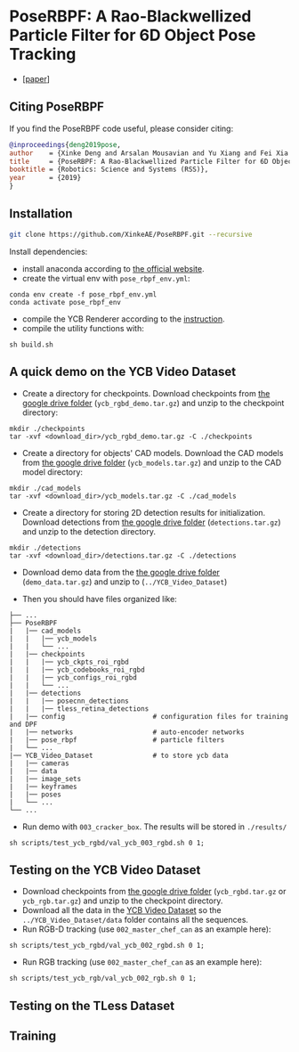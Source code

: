 # PoseRBPF: A Rao-Blackwellized Particle Filter for 6D Object Pose Tracking
* [[paper](https://arxiv.org/abs/1905.09304)]

## Citing PoseRBPF
If you find the PoseRBPF code useful, please consider citing:

```bibtex
@inproceedings{deng2019pose,
author    = {Xinke Deng and Arsalan Mousavian and Yu Xiang and Fei Xia and Timothy Bretl and Dieter Fox},
title     = {PoseRBPF: A Rao-Blackwellized Particle Filter for 6D Object Pose Tracking},
booktitle = {Robotics: Science and Systems (RSS)},
year      = {2019}
}
```

## Installation 
```bash
git clone https://github.com/XinkeAE/PoseRBPF.git --recursive
```

Install dependencies:
- install anaconda according to [the official website](https://docs.anaconda.com/anaconda/install/).
- create the virtual env with ```pose_rbpf_env.yml```:
```angular2html
conda env create -f pose_rbpf_env.yml
conda activate pose_rbpf_env
``` 
- compile the YCB Renderer according to the [instruction](./ycb_render/README.md).
- compile the utility functions with:
```angular2html
sh build.sh
```

## A quick demo on the YCB Video Dataset
- Create a directory for checkpoints. Download checkpoints from [the google drive folder](https://drive.google.com/drive/folders/1oBJvabEbuCN-AXQwxGEE5UDOaYAqZvp_?usp=sharing) (```ycb_rgbd_demo.tar.gz```) and unzip to the checkpoint directory:
```angular2html
mkdir ./checkpoints
tar -xvf <download_dir>/ycb_rgbd_demo.tar.gz -C ./checkpoints
```

- Create a directory for objects' CAD models. Download the CAD models from [the google drive folder](https://drive.google.com/drive/folders/1oBJvabEbuCN-AXQwxGEE5UDOaYAqZvp_?usp=sharing) (```ycb_models.tar.gz```) and unzip to the CAD model directory:
```angular2html
mkdir ./cad_models
tar -xvf <download_dir>/ycb_models.tar.gz -C ./cad_models
```

- Create a directory for storing 2D detection results for initialization. Download detections from [the google drive folder](https://drive.google.com/drive/folders/1oBJvabEbuCN-AXQwxGEE5UDOaYAqZvp_?usp=sharing) (```detections.tar.gz```) and unzip to the detection directory.
```angular2html
mkdir ./detections
tar -xvf <download_dir>/detections.tar.gz -C ./detections
```

- Download demo data from the [the google drive folder](https://drive.google.com/drive/folders/1oBJvabEbuCN-AXQwxGEE5UDOaYAqZvp_?usp=sharing) (```demo_data.tar.gz```) and unzip to (```../YCB_Video_Dataset```)

- Then you should have files organized like:
```angular2html
├── ...
├── PoseRBPF
|   |── cad_models
|   |   |── ycb_models
|   |   └── ...
|   |── checkpoints
|   |   |── ycb_ckpts_roi_rgbd
|   |   |── ycb_codebooks_roi_rgbd
|   |   |── ycb_configs_roi_rgbd
|   |   └── ... 
|   |── detections
|   |   |── posecnn_detections
|   |   |── tless_retina_detections 
|   |── config                      # configuration files for training and DPF
|   |── networks                    # auto-encoder networks
|   |── pose_rbpf                   # particle filters
|   └── ...
|── YCB_Video_Dataset               # to store ycb data
|   |── cameras  
|   |── data 
|   |── image_sets 
|   |── keyframes 
|   |── poses               
|   └── ...           
└── ...
```

- Run demo with ```003_cracker_box```. The results will be stored in ```./results/```
```angular2html
sh scripts/test_ycb_rgbd/val_ycb_003_rgbd.sh 0 1;
```

## Testing on the YCB Video Dataset
- Download checkpoints from [the google drive folder](https://drive.google.com/drive/folders/1oBJvabEbuCN-AXQwxGEE5UDOaYAqZvp_?usp=sharing) (```ycb_rgbd.tar.gz``` or ```ycb_rgb.tar.gz```) and unzip to the checkpoint directory.
- Download all the data in the [YCB Video Dataset](https://rse-lab.cs.washington.edu/projects/posecnn/) so the ```../YCB_Video_Dataset/data``` folder contains all the sequences.
- Run RGB-D tracking (use ```002_master_chef_can``` as an example here):
```angular2html
sh scripts/test_ycb_rgbd/val_ycb_002_rgbd.sh 0 1;
```
- Run RGB tracking (use ```002_master_chef_can``` as an example here):
```angular2html
sh scripts/test_ycb_rgb/val_ycb_002_rgb.sh 0 1;
```

## Testing on the TLess Dataset

## Training
